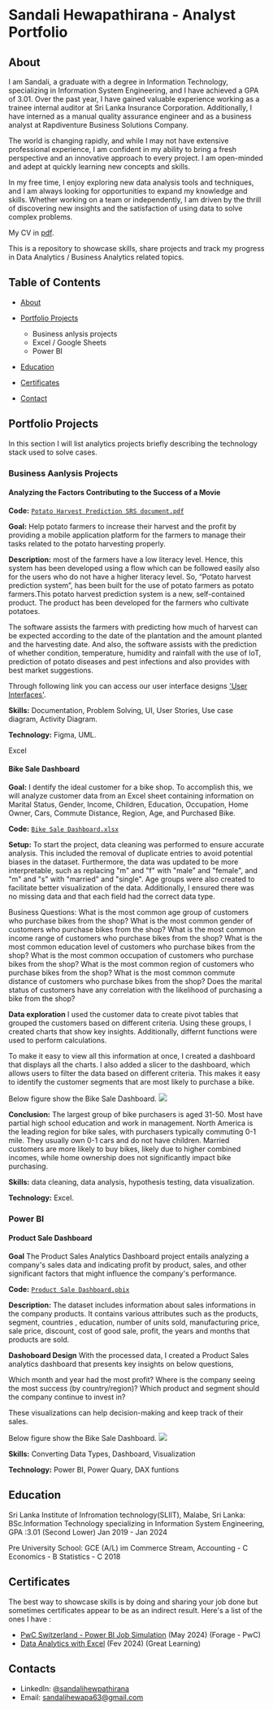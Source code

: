 # Sandali Hewapathirana - Analyst Portfolio
## About
I am Sandali, a graduate with a degree in Information Technology, specializing in Information System Engineering, and I have achieved a GPA of 3.01. Over the past year, I have gained valuable experience working as a trainee internal auditor at Sri Lanka Insurance Corporation. Additionally, I have interned as a manual quality assurance engineer and as a business analyst at Rapdiventure Business Solutions Company. 

The world is changing rapidly, and while I may not have extensive professional experience, I am confident in my ability to bring a fresh perspective and an innovative approach to every project. I am open-minded and adept at quickly learning new concepts and skills.

In my free time, I enjoy exploring new data analysis tools and techniques, and I am always looking for opportunities to expand my knowledge and skills. Whether working on a team or independently, I am driven by the thrill of discovering new insights and the satisfaction of using data to solve complex problems.

My CV in [pdf](https://github.com/SandaliHewapathirana/Sandali-Hewapathirana-portfolio/blob/main/Sandali%20Sudarsha%20Hewpathirana.pdf).

This is a repository to showcase skills, share projects and track my progress in Data Analytics / Business Analytics related topics.

## Table of Contents
- [About](https://github.com/SandaliHewapathirana/Sandali-Hewapathirana-portfolio/edit/main/README.md#about)
- [Portfolio Projects](https://github.com/SandaliHewapathirana/Sandali-Hewapathirana-portfolio/edit/main/README.md#portfolio-projects)
  - Business anlysis projects
  - Excel / Google Sheets
  - Power BI
  

- [Education](https://github.com/SandaliHewapathirana/Sandali-Hewapathirana-portfolio/edit/main/README.md#education)  
- [Certificates](https://github.com/SandaliHewapathirana/Sandali-Hewapathirana-portfolio/edit/main/README.md#certificates)
- [Contact](https://github.com/SandaliHewapathirana/Sandali-Hewapathirana-portfolio/edit/main/README.md#contacts)

  
## Portfolio Projects
In this section I will list analytics projects briefly describing the technology stack used to solve cases.

### Business Aanlysis Projects
#### Analyzing the Factors Contributing to the Success of a Movie
**Code:** [`Potato Harvest Prediction SRS document.pdf`](https://github.com/SandaliHewapathirana/Portfolio-Projects/blob/main/Potato%20Harvest%20Prediction%20SRS%20document.pdf)

**Goal:**
Help potato farmers to increase their harvest and the profit by providing a mobile application platform for the farmers to manage their tasks related to the potato harvesting properly.

**Description:** 
most of the farmers have a low literacy level. Hence, this system has been developed using a flow which can be followed easily also for the users who do not have a higher literacy level. So, “Potato harvest prediction system”, has been built for the use of potato farmers as potato farmers.This potato harvest prediction system is a new, self-contained product. The product has been developed for the farmers who cultivate potatoes.

The software assists the farmers with predicting how much of harvest can be expected according to the date of the plantation and the amount planted and the harvesting date. And also, the software assists with the prediction of whether condition, temperature, humidity and rainfall with the use of IoT, prediction of potato diseases and pest infections and also provides with best market suggestions.

Through following link you can access our user interface designs ['User Interfaces'](https://www.figma.com/design/kQnmgH56Hn3I8w4OQ7gdZ6/Solution-2?node-id=0-1).

**Skills:** Documentation, Problem Solving, UI, User Stories, Use case diagram, Activity Diagram.

**Technology:** Figma, UML.

Excel
#### Bike Sale Dashboard

**Goal:** I
dentify the ideal customer for a bike shop. To accomplish this, we will analyze customer data from an Excel sheet containing information on Marital Status, Gender, Income, Children, Education, Occupation, Home Owner, Cars, Commute Distance, Region, Age, and Purchased Bike.

**Code:** [`Bike Sale Dashboard.xlsx`](https://github.com/SandaliHewapathirana/Portfolio-Projects/blob/main/Bike%20Sale%20Dashboard.xlsx)

**Setup:**
To start the project, data cleaning was performed to ensure accurate analysis. This included the removal of duplicate entries to avoid potential biases in the dataset. Furthermore, the data was updated to be more interpretable, such as replacing "m" and "f" with "male" and "female", and "m" and "s" with "married" and "single". Age groups were also created to facilitate better visualization of the data. Additionally, I ensured there was no missing data and that each field had the correct data type.

Business Questions:
What is the most common age group of customers who purchase bikes from the shop?
What is the most common gender of customers who purchase bikes from the shop?
What is the most common income range of customers who purchase bikes from the shop?
What is the most common education level of customers who purchase bikes from the shop?
What is the most common occupation of customers who purchase bikes from the shop?
What is the most common region of customers who purchase bikes from the shop?
What is the most common commute distance of customers who purchase bikes from the shop?
Does the marital status of customers have any correlation with the likelihood of purchasing a bike from the shop?

**Data exploration**
I used the customer data to create pivot tables that grouped the customers based on different criteria. Using these groups, I created charts that show key insights. Additionally, differnt functions were used to perform calculations.

To make it easy to view all this information at once, I created a dashboard that displays all the charts. I also added a slicer to the dashboard, which allows users to filter the data based on different criteria. This makes it easy to identify the customer segments that are most likely to purchase a bike.

Below figure show the Bike Sale Dashboard.
![](https://github.com/SandaliHewapathirana/Sandali-Hewapathirana-portfolio/blob/main/images/DashboardOfBikeBuyrs.png)

**Conclusion:** 
The largest group of bike purchasers is aged 31-50. Most have partial high school education and work in management. North America is the leading region for bike sales, with purchasers typically commuting 0-1 mile. They usually own 0-1 cars and do not have children. Married customers are more likely to buy bikes, likely due to higher combined incomes, while home ownership does not significantly impact bike purchasing.

**Skills:** data cleaning, data analysis, hypothesis testing, data visualization.

**Technology:** Excel.

### Power BI
#### Product Sale Dashboard

**Goal**
The Product Sales Analytics Dashboard project entails analyzing a company's sales data and indicating profit by product, sales, and other significant factors that might influence the company's performance.

**Code:** [`Product Sale Dashboard.pbix`](https://github.com/SandaliHewapathirana/Portfolio-Projects/blob/main/Product%20Sale%20Dashboard.pbix)

**Description:** 
The dataset includes information about sales informations in the company products. It contains various attributes such as the products, segment, countries , education, number of units sold, manufacturing price, sale price, discount, cost of good sale, profit, the years and months that products are sold.

**Dashoboard Design**
With the processed data, I created a Product Sales analytics dashboard that presents key insights on below questions,

Which month and year had the most profit?
Where is the company seeing the most success (by country/region)?
Which product and segment should the company continue to invest in?

These visualizations can help decision-making and keep track of their sales.

Below figure show the Bike Sale Dashboard.
![](https://github.com/SandaliHewapathirana/Sandali-Hewapathirana-portfolio/blob/main/images/Dashoboardpowerbi.png)

**Skills:**  Converting Data Types, Dashboard, Visualization

**Technology:** Power BI, Power Quary, DAX funtions



## Education
Sri Lanka Institute of Infromation technology(SLIIT), Malabe, Sri Lanka: 
BSc.Information Technology specializing in Information System Engineering,
GPA :3.01 (Second Lower)
Jan 2019 - Jan 2024

Pre University School:
GCE (A/L) im Commerce Stream,
Accounting - C
Economics  - B
Statistics - C
2018

## Certificates
The best way to showcase skills is by doing and sharing your job done but sometimes certificates appear to be as an indirect result. Here's a list of the ones I have \:
- [PwC Switzerland - Power BI Job Simulation](https://forage-uploads-prod.s3.amazonaws.com/completion-certificates/PwC%20Switzerland/a87GpgE6tiku7q3gu_PwC%20Switzerland_jfudroFWhmujC95S2_1715489451860_completion_certificate.pdf) (May 2024) (Forage - PwC)
- [Data Analytics with Excel](https://olympus.mygreatlearning.com/courses/82319/certificate) (Fev 2024) (Great Learning)
  
## Contacts
- LinkedIn: [@sandalihewpathirana]([https://www.linkedin.com/in/tianna-parris-9b6823176/](https://www.linkedin.com/in/sandali-hewapathirana-928201201/))
- Email: sandalihewapa63@gmail.com

